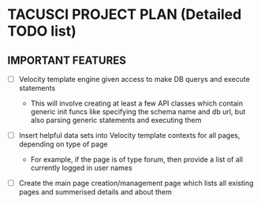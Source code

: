 # TACUSCI PROJECT PLAN (Detailed TODO list)

## IMPORTANT FEATURES

- [ ] Velocity template engine given access to make DB querys and execute statements
	- This will involve creating at least a few API classes which contain generic init funcs
	  like specifying the schema name and db url, but also parsing generic statements and executing them

- [ ] Insert helpful data sets into Velocity template contexts for all pages, depending on type of page
    - For example, if the page is of type forum, then provide a list of all currently logged in user names

- [ ] Create the main page creation/management page which lists all existing pages and summerised details and about them